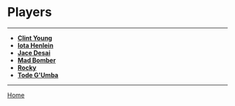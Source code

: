 # Players
___

- **[Clint Young](ClintYoung.md)**
- **[Iota Henlein](IotaHenlein.md)**
- **[Jace Desai](JaceDesai.md)**
- **[Mad Bomber](MadBomber.md)**
- **[Rocky](Rocky.md)**
- **[Tode G'Umba](TodeGUmba.md)**

___
[Home](../index.md)